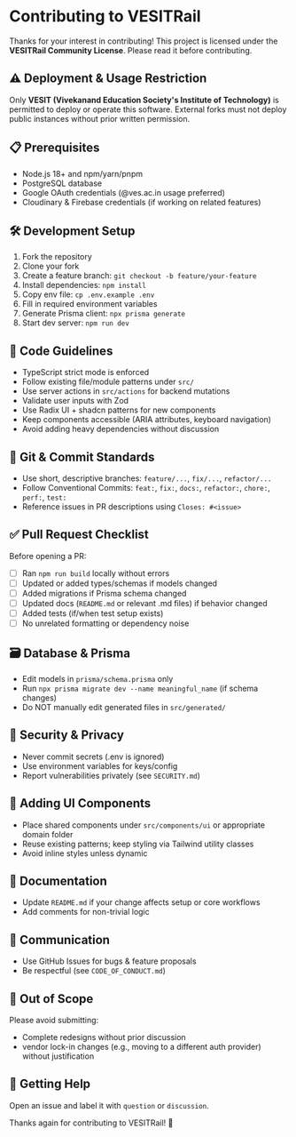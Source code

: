 # Contributing to VESITRail

Thanks for your interest in contributing! This project is licensed under the **VESITRail Community License**. Please read it before contributing.

## ⚠️ Deployment & Usage Restriction

Only **VESIT (Vivekanand Education Society's Institute of Technology)** is permitted to deploy or operate this software. External forks must not deploy public instances without prior written permission.

## 📋 Prerequisites

- Node.js 18+ and npm/yarn/pnpm
- PostgreSQL database
- Google OAuth credentials (@ves.ac.in usage preferred)
- Cloudinary & Firebase credentials (if working on related features)

## 🛠️ Development Setup

1. Fork the repository
2. Clone your fork
3. Create a feature branch: `git checkout -b feature/your-feature`
4. Install dependencies: `npm install`
5. Copy env file: `cp .env.example .env`
6. Fill in required environment variables
7. Generate Prisma client: `npx prisma generate`
8. Start dev server: `npm run dev`

## 🧪 Code Guidelines

- TypeScript strict mode is enforced
- Follow existing file/module patterns under `src/`
- Use server actions in `src/actions` for backend mutations
- Validate user inputs with Zod
- Use Radix UI + shadcn patterns for new components
- Keep components accessible (ARIA attributes, keyboard navigation)
- Avoid adding heavy dependencies without discussion

## 🔄 Git & Commit Standards

- Use short, descriptive branches: `feature/...`, `fix/...`, `refactor/...`
- Follow Conventional Commits: `feat:`, `fix:`, `docs:`, `refactor:`, `chore:`, `perf:`, `test:`
- Reference issues in PR descriptions using `Closes: #<issue>`

## ✅ Pull Request Checklist

Before opening a PR:

- [ ] Ran `npm run build` locally without errors
- [ ] Updated or added types/schemas if models changed
- [ ] Added migrations if Prisma schema changed
- [ ] Updated docs (`README.md` or relevant .md files) if behavior changed
- [ ] Added tests (if/when test setup exists)
- [ ] No unrelated formatting or dependency noise

## 🗃 Database & Prisma

- Edit models in `prisma/schema.prisma` only
- Run `npx prisma migrate dev --name meaningful_name` (if schema changes)
- Do NOT manually edit generated files in `src/generated/`

## 🔐 Security & Privacy

- Never commit secrets (.env is ignored)
- Use environment variables for keys/config
- Report vulnerabilities privately (see `SECURITY.md`)

## 🧩 Adding UI Components

- Place shared components under `src/components/ui` or appropriate domain folder
- Reuse existing patterns; keep styling via Tailwind utility classes
- Avoid inline styles unless dynamic

## 📄 Documentation

- Update `README.md` if your change affects setup or core workflows
- Add comments for non-trivial logic

## 🤝 Communication

- Use GitHub Issues for bugs & feature proposals
- Be respectful (see `CODE_OF_CONDUCT.md`)

## 🛑 Out of Scope

Please avoid submitting:

- Complete redesigns without prior discussion
- vendor lock-in changes (e.g., moving to a different auth provider) without justification

## 🏁 Getting Help

Open an issue and label it with `question` or `discussion`.

Thanks again for contributing to VESITRail! 🚆
